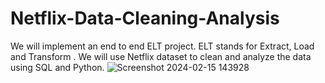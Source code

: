 # Netflix-Data-Cleaning-Analysis
We will implement an end to end ELT project. ELT stands for Extract, Load and Transform . We will use Netflix dataset to clean and analyze the data using SQL and Python. 
![Screenshot 2024-02-15 143928](https://github.com/user-attachments/assets/f013f8da-118d-4888-9bb4-8d334ef30fc7)
